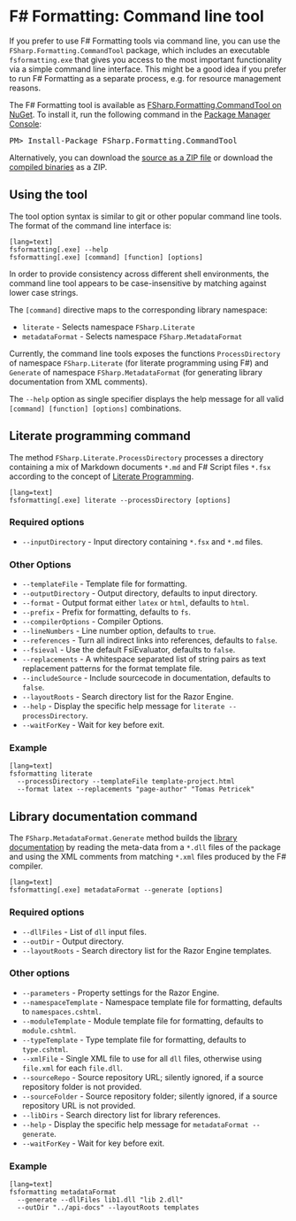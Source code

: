 ﻿F# Formatting: Command line tool
================================

If you prefer to use F# Formatting tools via command line, you can use the
`FSharp.Formatting.CommandTool` package, which includes an executable `fsformatting.exe`
that gives you access to the most important functionality via a simple command line
interface. This might be a good idea if you prefer to run F# Formatting as a separate
process, e.g. for resource management reasons.

<div class="row">
  <div class="span1"></div>
  <div class="span6">
    <div class="well well-small" id="nuget">
      The F# Formatting tool is available as <a href="https://nuget.org/packages/FSharp.Formatting.CommandTool">FSharp.Formatting.CommandTool on NuGet</a>.
      To install it, run the following command in the <a href="http://docs.nuget.org/docs/start-here/using-the-package-manager-console">Package Manager Console</a>:
      <pre>PM> Install-Package FSharp.Formatting.CommandTool</pre>
    </div>
  </div>
  <div class="span1"></div>
</div>

Alternatively, you can download the [source as a ZIP file](https://github.com/tpetricek/FSharp.Formatting/zipball/master)
or download the [compiled binaries](https://github.com/tpetricek/FSharp.Formatting/archive/release.zip) as a ZIP.

Using the tool
--------------

The tool option syntax is similar to git or other popular command line tools.
The format of the command line interface is:

    [lang=text]
    fsformatting[.exe] --help 
    fsformatting[.exe] [command] [function] [options]

In order to provide consistency across different shell environments, the command line tool appears to be case-insensitive by matching against lower case strings.

The `[command]` directive maps to the corresponding library namespace:

* `literate` - Selects namespace `FSharp.Literate`
* `metadataFormat` - Selects namespace `FSharp.MetadataFormat`

Currently, the command line tools exposes the functions `ProcessDirectory` of namespace `FSharp.Literate`
(for literate programming using F#) and `Generate` of namespace `FSharp.MetadataFormat` (for generating
library documentation from XML comments). 

The `--help` option as single specifier displays the help message for all valid `[command] [function] [options]` combinations.

Literate programming command
----------------------------

The method `FSharp.Literate.ProcessDirectory` processes a directory containing a mix of Markdown documents `*.md` and F# Script files `*.fsx`
according to the concept of [Literate Programming](literate.html).

    [lang=text]
    fsformatting[.exe] literate --processDirectory [options]

### Required options

  * `--inputDirectory` - Input directory containing `*.fsx` and `*.md` files.

### Other Options

  * `--templateFile` -  Template file for formatting.
  * `--outputDirectory` -  Output directory, defaults to input directory.
  * `--format` -  Output format either `latex` or `html`, defaults to `html`.
  * `--prefix` -  Prefix for formatting, defaults to `fs`.
  * `--compilerOptions` -  Compiler Options.
  * `--lineNumbers` -  Line number option, defaults to `true`.
  * `--references` -  Turn all indirect links into references, defaults to `false`.
  * `--fsieval` - Use the default FsiEvaluator, defaults to `false`.
  * `--replacements` -  A whitespace separated list of string pairs as text replacement patterns for the format template file.
  * `--includeSource` -  Include sourcecode in documentation, defaults to `false`.
  * `--layoutRoots` -  Search directory list for the Razor Engine.
  * `--help` -  Display the specific help message for `literate --processDirectory`.
  * `--waitForKey` -  Wait for key before exit.

### Example

    [lang=text]
    fsformatting literate 
      --processDirectory --templateFile template-project.html 
      --format latex --replacements "page-author" "Tomas Petricek"

Library documentation command
-----------------------------

The `FSharp.MetadataFormat.Generate` method builds the [library documentation](http://tpetricek.github.io/FSharp.Formatting/metadata.html) by reading 
the meta-data from a `*.dll` files of the package and using the XML comments from matching `*.xml` files produced by the F# compiler.

    [lang=text]
    fsformatting[.exe] metadataFormat --generate [options]

### Required options

  * `--dllFiles` -  List of `dll` input files.
  * `--outDir` -  Output directory.
  * `--layoutRoots` -  Search directory list for the Razor Engine templates.

### Other options

  * `--parameters` -  Property settings for the Razor Engine.
  * `--namespaceTemplate` -  Namespace template file for formatting, defaults to `namespaces.cshtml`.
  * `--moduleTemplate` -  Module template file for formatting, defaults to `module.cshtml`.
  * `--typeTemplate` -  Type template file for formatting, defaults to `type.cshtml`.
  * `--xmlFile` -  Single XML file to use for all `dll` files, otherwise using `file.xml` for each `file.dll`.
  * `--sourceRepo` -  Source repository URL; silently ignored, if a source repository folder is not provided.
  * `--sourceFolder` -  Source repository folder; silently ignored, if a source repository URL is not provided.
  * `--libDirs` - Search directory list for library references.
  * `--help` -  Display the specific help message for `metadataFormat --generate`.
  * `--waitForKey` -  Wait for key before exit.

### Example

    [lang=text]
    fsformatting metadataFormat 
      --generate --dllFiles lib1.dll "lib 2.dll" 
      --outDir "../api-docs" --layoutRoots templates
